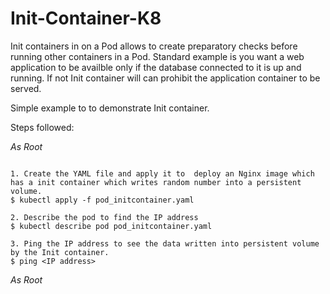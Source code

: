 # Init-Container-K8

Init containers in on a Pod allows to create preparatory checks before running other containers in a Pod. Standard example is you want a web application to be availble only if the database connected to it is up and running. If not Init container will can prohibit the application container to be served.

Simple example to to demonstrate Init container.

Steps followed:

*As Root*
```

1. Create the YAML file and apply it to  deploy an Nginx image which has a init container which writes random number into a persistent volume.
$ kubectl apply -f pod_initcontainer.yaml

2. Describe the pod to find the IP address
$ kubectl describe pod pod_initcontainer.yaml

3. Ping the IP address to see the data written into persistent volume by the Init container.
$ ping <IP address>

```
*As Root*

